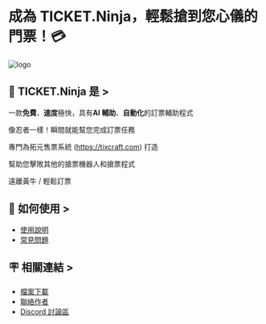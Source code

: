 # 成為 **TICKET.Ninja**，輕鬆搶到您心儀的門票！💳

![logo](https://i.imgur.com/8t7yK6R.jpg)

## 📣 TICKET.Ninja 是 >

一款**免費**、**速度**極快，具有**AI 輔助**、**自動化**的訂票輔助程式

像忍者一樣！瞬間就能幫您完成訂票任務

專門為拓元售票系統 (https://tixcraft.com) 打造

幫助您擊敗其他的搶票機器人和搶票程式

遠離黃牛 / 輕鬆訂票

## 📕 如何使用 >

- [使用說明](https://ticketninja.club/guide/)
- [常見問題](https://ticketninja.club/faq/)

## 🪧 相關連結 >

- [檔案下載](https://ticketninja.club/download/)
- [聯絡作者](https://ticketninja.club/about/)
- [Discord 討論區](https://discord.com/channels/827534182183075870/1089573736568586280)
